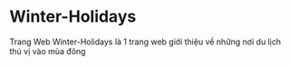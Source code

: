 # Winter-Holidays
Trang Web Winter-Holidays là 1 trang web giới thiệu về những nơi du lịch thú vị vào mùa đông
